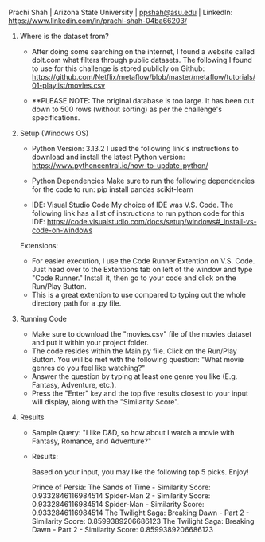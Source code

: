 Prachi Shah | Arizona State University | ppshah@asu.edu | LinkedIn: https://www.linkedin.com/in/prachi-shah-04ba66203/


1) Where is the dataset from?

    - After doing some searching on the internet, I found a website called dolt.com what filters through public datasets. The following I found to use for this challenge is stored publicly on Github: https://github.com/Netflix/metaflow/blob/master/metaflow/tutorials/01-playlist/movies.csv
    
    - **PLEASE NOTE: The original database is too large. It has been cut down to 500 rows (without sorting) as per the challenge's specifications. 

2) Setup (Windows OS)

    - Python Version: 3.13.2
    I used the following link's instructions to download and install the latest Python version:
    https://www.pythoncentral.io/how-to-update-python/

    - Python Dependencies
    Make sure to run the following dependencies for the code to run:
        pip install pandas scikit-learn

    - IDE: Visual Studio Code
    My choice of IDE was V.S. Code. The following link has a list of instructions to run python code for this IDE:
    https://code.visualstudio.com/docs/setup/windows#_install-vs-code-on-windows

    Extensions:
    - For easier execution, I use the Code Runner Extention on V.S. Code. Just head over to the Extentions tab on left of the window and type "Code Runner." Install it, then go to your code and click on the Run/Play Button. 
    - This is a great extention to use compared to typing out the whole directory path for a .py file.

3) Running Code

    - Make sure to download the "movies.csv" file of the movies dataset and put it within your project folder.
    - The code resides within the Main.py file. Click on the Run/Play Button. You will be met with the following question: "What movie genres do you feel like watching?"
    - Answer the question by typing at least one genre you like (E.g. Fantasy, Adventure, etc.).
    - Press the "Enter" key and the top five results closest to your input will display, along with the "Similarity Score".

4) Results

    - Sample Query: "I like D&D, so how about I watch a movie with Fantasy, Romance, and Adventure?"
    - Results: 

        Based on your input, you may like the following top 5 picks. Enjoy!

        Prince of Persia: The Sands of Time - Similarity Score: 0.9332846116984514
        Spider-Man 2 - Similarity Score: 0.9332846116984514
        Spider-Man - Similarity Score: 0.9332846116984514
        The Twilight Saga: Breaking Dawn - Part 2 - Similarity Score: 0.8599389206686123
        The Twilight Saga: Breaking Dawn - Part 2 - Similarity Score: 0.8599389206686123

